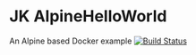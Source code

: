 # JK AlpineHelloWorld
An Alpine based Docker example
[![Build Status](https://jenkins.joelkoussawo.me/buildStatus/icon?job=alpinehelloworld-deploy)](https://jenkins.joelkoussawo.me/job/alpinehelloworld-deploy/)
